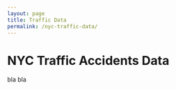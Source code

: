 ```yaml
---
layout: page
title: Traffic Data
permalink: /nyc-traffic-data/
---
```


# NYC Traffic Accidents Data 
bla bla 